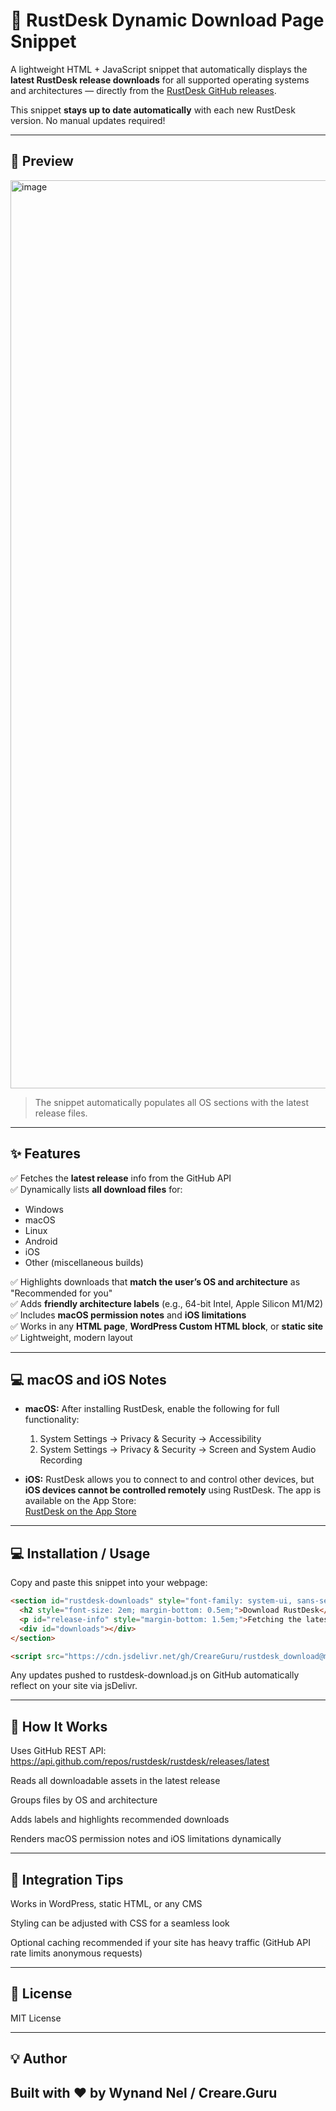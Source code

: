 # 🦀 RustDesk Dynamic Download Page Snippet

A lightweight HTML + JavaScript snippet that automatically displays the **latest RustDesk release downloads** for all supported operating systems and architectures — directly from the [RustDesk GitHub releases](https://github.com/rustdesk/rustdesk/releases).

This snippet **stays up to date automatically** with each new RustDesk version. No manual updates required!  

---

## 🧩 Preview

<img width="793" height="1453" alt="image" src="https://github.com/user-attachments/assets/f67e1677-da67-4713-a14a-6542b27eef3c" />

> The snippet automatically populates all OS sections with the latest release files.

---

## ✨ Features

✅ Fetches the **latest release** info from the GitHub API  
✅ Dynamically lists **all download files** for:

- Windows  
- macOS  
- Linux  
- Android  
- iOS  
- Other (miscellaneous builds)  

✅ Highlights downloads that **match the user’s OS and architecture** as "Recommended for you"  
✅ Adds **friendly architecture labels** (e.g., 64-bit Intel, Apple Silicon M1/M2)  
✅ Includes **macOS permission notes** and **iOS limitations**  
✅ Works in any **HTML page**, **WordPress Custom HTML block**, or **static site**  
✅ Lightweight, modern layout  

---

## 💻 macOS and iOS Notes

- **macOS:** After installing RustDesk, enable the following for full functionality:
  1. System Settings → Privacy & Security → Accessibility  
  2. System Settings → Privacy & Security → Screen and System Audio Recording  

- **iOS:** RustDesk allows you to connect to and control other devices, but **iOS devices cannot be controlled remotely** using RustDesk. The app is available on the App Store:  
[RustDesk on the App Store](https://apps.apple.com/us/app/rustdesk-remote-desktop/id1581225015)  

---

## 💻 Installation / Usage

Copy and paste this snippet into your webpage:

```html
<section id="rustdesk-downloads" style="font-family: system-ui, sans-serif; max-width: 800px; margin: 40px auto; padding: 20px;">
  <h2 style="font-size: 2em; margin-bottom: 0.5em;">Download RustDesk</h2>
  <p id="release-info" style="margin-bottom: 1.5em;">Fetching the latest release...</p>
  <div id="downloads"></div>
</section>

<script src="https://cdn.jsdelivr.net/gh/CreareGuru/rustdesk_download@main/rustdesk-download.js"></script>
```
Any updates pushed to rustdesk-download.js on GitHub automatically reflect on your site via jsDelivr.

---

## 🧠 How It Works

Uses GitHub REST API:
https://api.github.com/repos/rustdesk/rustdesk/releases/latest

Reads all downloadable assets in the latest release

Groups files by OS and architecture

Adds labels and highlights recommended downloads

Renders macOS permission notes and iOS limitations dynamically

---

## 🧱 Integration Tips

Works in WordPress, static HTML, or any CMS

Styling can be adjusted with CSS for a seamless look

Optional caching recommended if your site has heavy traffic (GitHub API rate limits anonymous requests)

---

## 📜 License

MIT License

---

## 💡 Author

Built with ❤️ by Wynand Nel / Creare.Guru
---
